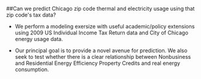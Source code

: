 ##Can we predict Chicago zip code thermal and electricity usage using that zip code's tax data?  

- We perform a modeling exersize with useful academic/policy extensions using 2009 US Individual Income Tax Return data and City of Chicago energy usage data. 

- Our principal goal is to provide a novel avenue for prediction.  We also seek to test whether there is a clear relationship between Nonbusiness and Residential Energy Efficiency Property Credits and real energy consumption.

